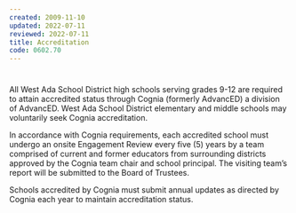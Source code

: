 ```yaml
---
created: 2009-11-10
updated: 2022-07-11
reviewed: 2022-07-11
title: Accreditation
code: 0602.70
---
```


#  

All West Ada School District high schools serving grades 9-12 are required to attain accredited status through Cognia (formerly AdvancED) a division of AdvancED. West Ada School District elementary and middle schools may voluntarily seek Cognia accreditation.

In accordance with Cognia requirements, each accredited school must undergo an onsite Engagement Review every five (5) years by a team comprised of current and former educators from surrounding districts approved by the Cognia team chair and school principal. The visiting team’s report will be submitted to the Board of Trustees.

Schools accredited by Cognia must submit annual updates as directed by Cognia each year to maintain accreditation status.
